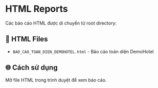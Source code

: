 # HTML Reports

Các báo cáo HTML được di chuyển từ root directory:

## 📄 HTML Files
- `BAO_CAO_TOAN_DIEN_DEMOHOTEL.html` - Báo cáo toàn diện DemoHotel

## 🌐 Cách sử dụng
Mở file HTML trong trình duyệt để xem báo cáo.
